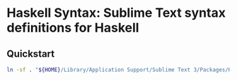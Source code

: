 # Haskell Syntax: Sublime Text syntax definitions for Haskell

## Quickstart

```bash
ln -sf . "${HOME}/Library/Application Support/Sublime Text 3/Packages/Haskell-Syntax"
```
